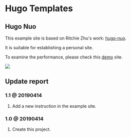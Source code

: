 # Hugo Templates

## Hugo Nuo

This example site is based on Ritchie Zhu's work: [hugo-nuo](https://github.com/laozhu/hugo-nuo).

It is suitable for establishing a personal site.

To examine the performance, please check this [demo][demo] site.

![][example-demo]

## Update report

### 1.1 @ 20190414

1. Add a new instruction in the example site.

### 1.0 @ 20190414

1. Create this project.

[example-demo]:https://github.com/cainmagi/hugo-templates/raw/master/display/hugo-nuo.png
[demo]:https://cainmagi.github.io/hugo-templates/hugo-nuo/